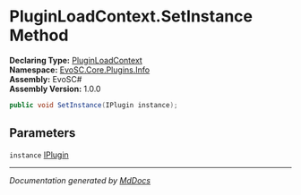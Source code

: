 ﻿<!--  
  <auto-generated>   
    The contents of this file were generated by a tool.  
    Changes to this file may be list if the file is regenerated  
  </auto-generated>   
-->

# PluginLoadContext.SetInstance Method

**Declaring Type:** [PluginLoadContext](../index.md)  
**Namespace:** [EvoSC.Core.Plugins.Info](../../index.md)  
**Assembly:** EvoSC\#  
**Assembly Version:** 1.0.0

```csharp
public void SetInstance(IPlugin instance);
```

## Parameters

`instance`  [IPlugin](../../../Abstractions/IPlugin/index.md)

___

*Documentation generated by [MdDocs](https://github.com/ap0llo/mddocs)*
